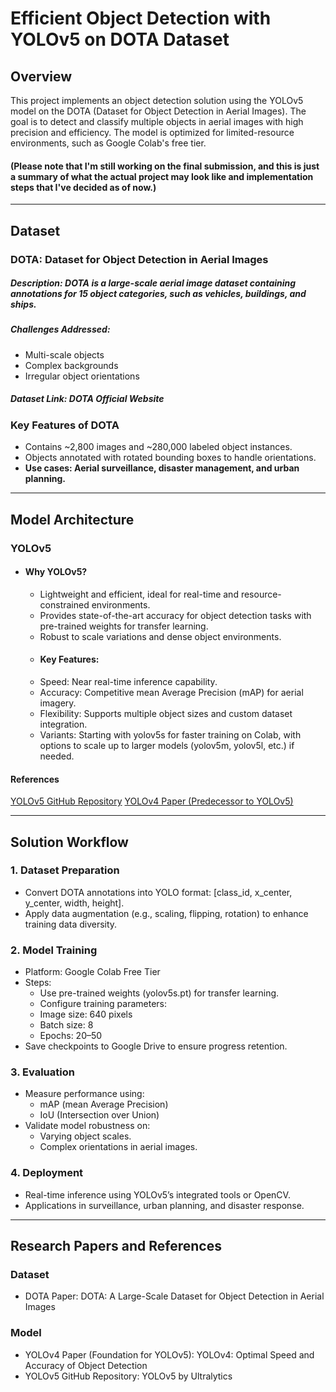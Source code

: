 # Efficient Object Detection with YOLOv5 on DOTA Dataset
## Overview
This project implements an object detection solution using the YOLOv5 model on the DOTA (Dataset for Object Detection in Aerial Images). The goal is to detect and classify multiple objects in aerial images with high precision and efficiency. The model is optimized for limited-resource environments, such as Google Colab's free tier.

#### (Please note that I'm still working on the final submission, and this is just a summary of what the actual project may look like and implementation steps that I've decided as of now.)

---

## Dataset
### DOTA: Dataset for Object Detection in Aerial Images
##### Description: DOTA is a large-scale aerial image dataset containing annotations for 15 object categories, such as vehicles, buildings, and ships.
##### Challenges Addressed:
 - Multi-scale objects
 - Complex backgrounds
 - Irregular object orientations
##### Dataset Link: DOTA Official Website
### Key Features of DOTA
 - Contains ~2,800 images and ~280,000 labeled object instances.
 - Objects annotated with rotated bounding boxes to handle orientations.
 - **Use cases: Aerial surveillance, disaster management, and urban planning.**

---

## Model Architecture
### YOLOv5
 - #### Why YOLOv5?
    - Lightweight and efficient, ideal for real-time and resource-constrained environments.
    - Provides state-of-the-art accuracy for object detection tasks with pre-trained weights for transfer learning.
    - Robust to scale variations and dense object environments.
    - #### Key Features:
    - Speed: Near real-time inference capability.
    - Accuracy: Competitive mean Average Precision (mAP) for aerial imagery.
    - Flexibility: Supports multiple object sizes and custom dataset integration.
    - Variants: Starting with yolov5s for faster training on Colab, with options to scale up to larger models (yolov5m, yolov5l, etc.) if needed.

#### References
[YOLOv5 GitHub Repository](https://github.com/ultralytics/yolov5)
[YOLOv4 Paper (Predecessor to YOLOv5)](https://arxiv.org/abs/2004.10934)

---

## Solution Workflow
### 1. Dataset Preparation
 - Convert DOTA annotations into YOLO format: [class_id, x_center, y_center, width, height].
 - Apply data augmentation (e.g., scaling, flipping, rotation) to enhance training data diversity.
### 2. Model Training
 - Platform: Google Colab Free Tier
 - Steps:
    - Use pre-trained weights (yolov5s.pt) for transfer learning.
    - Configure training parameters:
    - Image size: 640 pixels
    - Batch size: 8
    - Epochs: 20–50
 - Save checkpoints to Google Drive to ensure progress retention.

### 3. Evaluation
 - Measure performance using:
    - mAP (mean Average Precision)
    - IoU (Intersection over Union)
 - Validate model robustness on:
    - Varying object scales.
    - Complex orientations in aerial images.

### 4. Deployment
 - Real-time inference using YOLOv5’s integrated tools or OpenCV.
 - Applications in surveillance, urban planning, and disaster response.

---

## Research Papers and References
### Dataset
 - DOTA Paper: DOTA: A Large-Scale Dataset for Object Detection in Aerial Images
### Model
 - YOLOv4 Paper (Foundation for YOLOv5): YOLOv4: Optimal Speed and Accuracy of Object Detection
 - YOLOv5 GitHub Repository: YOLOv5 by Ultralytics